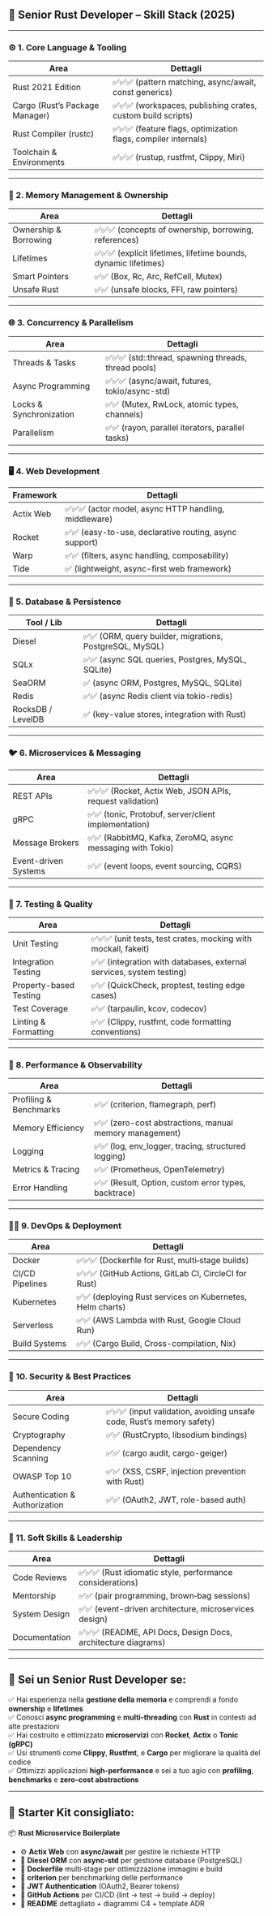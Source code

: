 ## 🦀 Senior Rust Developer – Skill Stack (2025)

---

### ⚙️ 1. **Core Language & Tooling**

| Area                           | Dettagli                                                       |
| ------------------------------ | -------------------------------------------------------------- |
| Rust 2021 Edition              | ✅✅✅ (pattern matching, async/await, const generics)         |
| Cargo (Rust’s Package Manager) | ✅✅✅ (workspaces, publishing crates, custom build scripts)   |
| Rust Compiler (rustc)          | ✅✅✅ (feature flags, optimization flags, compiler internals) |
| Toolchain & Environments       | ✅✅✅ (rustup, rustfmt, Clippy, Miri)                         |

---

### 🧠 2. **Memory Management & Ownership**

| Area                  | Dettagli                                                        |
| --------------------- | --------------------------------------------------------------- |
| Ownership & Borrowing | ✅✅✅ (concepts of ownership, borrowing, references)           |
| Lifetimes             | ✅✅✅ (explicit lifetimes, lifetime bounds, dynamic lifetimes) |
| Smart Pointers        | ✅✅ (Box, Rc, Arc, RefCell, Mutex)                             |
| Unsafe Rust           | ✅✅ (unsafe blocks, FFI, raw pointers)                         |

---

### 🌐 3. **Concurrency & Parallelism**

| Area                    | Dettagli                                             |
| ----------------------- | ---------------------------------------------------- |
| Threads & Tasks         | ✅✅✅ (std::thread, spawning threads, thread pools) |
| Async Programming       | ✅✅✅ (async/await, futures, tokio/async-std)       |
| Locks & Synchronization | ✅✅ (Mutex, RwLock, atomic types, channels)         |
| Parallelism             | ✅✅ (rayon, parallel iterators, parallel tasks)     |

---

### 🖥️ 4. **Web Development**

| Framework | Dettagli                                               |
| --------- | ------------------------------------------------------ |
| Actix Web | ✅✅✅ (actor model, async HTTP handling, middleware)  |
| Rocket    | ✅✅ (easy-to-use, declarative routing, async support) |
| Warp      | ✅✅ (filters, async handling, composability)          |
| Tide      | ✅ (lightweight, async-first web framework)            |

---

### 💾 5. **Database & Persistence**

| Tool / Lib        | Dettagli                                                 |
| ----------------- | -------------------------------------------------------- |
| Diesel            | ✅✅ (ORM, query builder, migrations, PostgreSQL, MySQL) |
| SQLx              | ✅✅ (async SQL queries, Postgres, MySQL, SQLite)        |
| SeaORM            | ✅ (async ORM, Postgres, MySQL, SQLite)                  |
| Redis             | ✅✅ (async Redis client via tokio-redis)                |
| RocksDB / LevelDB | ✅ (key-value stores, integration with Rust)             |

---

### 🐦 6. **Microservices & Messaging**

| Area                 | Dettagli                                                   |
| -------------------- | ---------------------------------------------------------- |
| REST APIs            | ✅✅✅ (Rocket, Actix Web, JSON APIs, request validation)  |
| gRPC                 | ✅✅ (tonic, Protobuf, server/client implementation)       |
| Message Brokers      | ✅✅ (RabbitMQ, Kafka, ZeroMQ, async messaging with Tokio) |
| Event-driven Systems | ✅✅ (event loops, event sourcing, CQRS)                   |

---

### 🧪 7. **Testing & Quality**

| Area                   | Dettagli                                                             |
| ---------------------- | -------------------------------------------------------------------- |
| Unit Testing           | ✅✅✅ (unit tests, test crates, mocking with mockall, fakeit)       |
| Integration Testing    | ✅✅ (integration with databases, external services, system testing) |
| Property-based Testing | ✅✅ (QuickCheck, proptest, testing edge cases)                      |
| Test Coverage          | ✅✅ (tarpaulin, kcov, codecov)                                      |
| Linting & Formatting   | ✅✅ (Clippy, rustfmt, code formatting conventions)                  |

---

### 🚀 8. **Performance & Observability**

| Area                   | Dettagli                                                |
| ---------------------- | ------------------------------------------------------- |
| Profiling & Benchmarks | ✅✅ (criterion, flamegraph, perf)                      |
| Memory Efficiency      | ✅✅ (zero-cost abstractions, manual memory management) |
| Logging                | ✅✅ (log, env_logger, tracing, structured logging)     |
| Metrics & Tracing      | ✅✅ (Prometheus, OpenTelemetry)                        |
| Error Handling         | ✅✅ (Result, Option, custom error types, backtrace)    |

---

### 🧑‍💻 9. **DevOps & Deployment**

| Area            | Dettagli                                                  |
| --------------- | --------------------------------------------------------- |
| Docker          | ✅✅✅ (Dockerfile for Rust, multi‑stage builds)          |
| CI/CD Pipelines | ✅✅✅ (GitHub Actions, GitLab CI, CircleCI for Rust)     |
| Kubernetes      | ✅✅ (deploying Rust services on Kubernetes, Helm charts) |
| Serverless      | ✅✅ (AWS Lambda with Rust, Google Cloud Run)             |
| Build Systems   | ✅✅ (Cargo Build, Cross-compilation, Nix)                |

---

### 🔐 10. **Security & Best Practices**

| Area                           | Dettagli                                                              |
| ------------------------------ | --------------------------------------------------------------------- |
| Secure Coding                  | ✅✅✅ (input validation, avoiding unsafe code, Rust’s memory safety) |
| Cryptography                   | ✅✅ (RustCrypto, libsodium bindings)                                 |
| Dependency Scanning            | ✅✅ (cargo audit, cargo-geiger)                                      |
| OWASP Top 10                   | ✅✅ (XSS, CSRF, injection prevention with Rust)                      |
| Authentication & Authorization | ✅✅ (OAuth2, JWT, role-based auth)                                   |

---

### 🤝 11. **Soft Skills & Leadership**

| Area          | Dettagli                                                      |
| ------------- | ------------------------------------------------------------- |
| Code Reviews  | ✅✅✅ (Rust idiomatic style, performance considerations)     |
| Mentorship    | ✅✅ (pair programming, brown‑bag sessions)                   |
| System Design | ✅✅ (event-driven architecture, microservices design)        |
| Documentation | ✅✅✅ (README, API Docs, Design Docs, architecture diagrams) |

---

## 🏁 Sei un **Senior Rust Developer** se:

✅ Hai esperienza nella **gestione della memoria** e comprendi a fondo **ownership** e **lifetimes**  
✅ Conosci **async programming** e **multi‑threading** con **Rust** in contesti ad alte prestazioni  
✅ Hai costruito e ottimizzato **microservizi** con **Rocket**, **Actix** o **Tonic (gRPC)**  
✅ Usi strumenti come **Clippy**, **Rustfmt**, e **Cargo** per migliorare la qualità del codice  
✅ Ottimizzi applicazioni **high-performance** e sei a tuo agio con **profiling**, **benchmarks** e **zero-cost abstractions**

---

## 🎁 Starter Kit consigliato:

📦 **Rust Microservice Boilerplate**

- ⚙️ **Actix Web** con **async/await** per gestire le richieste HTTP
- 💾 **Diesel ORM** con **async-std** per gestione database (PostgreSQL)
- 🐳 **Dockerfile** multi‑stage per ottimizzazione immagini e build
- 🧪 **criterion** per benchmarking delle performance
- 🔐 **JWT Authentication** (OAuth2, Bearer tokens)
- 🚀 **GitHub Actions** per CI/CD (lint → test → build → deploy)
- 📄 **README** dettagliato + diagrammi C4 + template ADR
